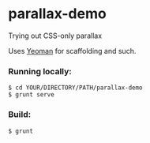 parallax-demo
=============

Trying out CSS-only parallax

Uses [Yeoman](http://yeoman.io/) for scaffolding and such.


### Running locally:
```
$ cd YOUR/DIRECTORY/PATH/parallax-demo
$ grunt serve
```

### Build:
```
$ grunt
```